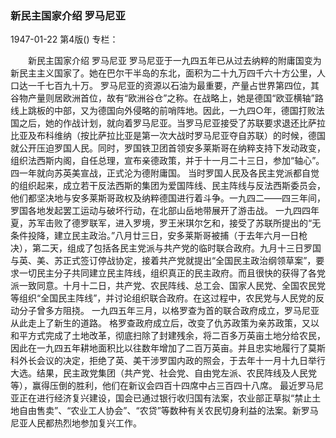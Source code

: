 ### 新民主国家介绍  罗马尼亚

1947-01-22
第4版()
专栏：

　　新民主国家介绍
    罗马尼亚
    罗马尼亚于一九四五年已从过去纳粹的附庸国变为新民主主义国家了。她在巴尔干半岛的东北，面积为二十九万四千六十方公里，人口达一千七百九十万。
    罗马尼亚的资源以石油为最重要，产量占世界第四位，其谷物产量则居欧洲首位，故有“欧洲谷仓”之称。在战略上，她是德国“欧亚横轴”路线上跳板的中部，又为德国向外侵略的前哨阵地。因此，一九四○年，德国打败法国之后，她的作战计划，就向着罗马尼亚。当罗马尼亚接受了苏联要求退还比萨拉比亚及布科维纳（按比萨拉比亚是第一次大战时罗马尼亚夺自苏联）的时候，德国就公开压迫罗国人民。同时，罗国铁卫团首领安多莱斯哥在纳粹支持下发动政变，组织法西斯内阁，自任总理，宣布亲德政策，并于十一月二十三日，参加“轴心”。四一年就向苏英美宣战，正式沦为德附庸国。
    当时罗国人民及各民主党派都自觉的组织起来，成立若干反法西斯的集团为爱国阵线、民主阵线与反法西斯委员会，他们都坚决地与安多莱斯哥政权及纳粹德国进行着斗争。一九四二——四三年间，罗国各地发起罢工运动与破坏行动，在北部山岳地带展开了游击战。
    一九四四年夏，苏军击败了德罗联军，进入罗境，罗王米琪尔乞和，接受了苏联所提出的“无条件投降，建立民主政治。”八月廿三日，安多莱斯哥被捕（于去年六月一日枪决），第二天，组成了包括各民主党派与共产党的临时联合政府。九月十三日罗国与英、美、苏正式签订停战协定，接着共产党就提出“全国民主政治纲领草案”，要求一切民主分子共同建立民主阵线，组织真正的民主政府。而且很快的获得了各党派一致同意。十月十二日，共产党、农民阵线、总工会、国家人民党、全国农民党等组织“全国民主阵线”，并讨论组织联合政府。在这过程中，农民党与人民党的反动分子曾多方阻挠。
    一九四五年三月，以格罗查为首的联合政府成立，罗马尼亚从此走上了新生的道路。
    格罗查政府成立后，改变了仇苏政策为亲苏政策，又以和平方式完成了土地改革，彻底扫除了封建残余，将二百多万英亩土地分给农民，因此在一九四五年耕地面积比以往数年增加了二百万英亩。并且忠实地履行了莫斯科外长会议的决定，拒绝了英、美干涉罗国内政的照会，于去年十一月十九日举行大选。结果，民主政党集团（共产党、社会党、自由党左派、农民阵线及人民党等），赢得压倒的胜利，他们在新议会四百十四席中占三百四十八席。
    最近罗马尼亚正在进行经济复兴建设，国会已通过银行收归国有法案，农业部正草拟“禁止土地自由售卖”、“农业工人协会”、“农贷”等数种有关农民切身利益的法案。新罗马尼亚人民都热烈地参加复兴工作。
